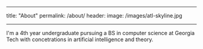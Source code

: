 ___
title: "About"
permalink: /about/
header:
	image: /images/atl-skyline.jpg
___

I'm a 4th year undergraduate pursuing a BS in computer science at Georgia Tech with concetrations in artificial intelligence and theory.